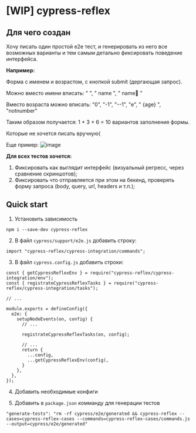 [WIP] cypress-reflex
=============

Для чего создан
-------
Хочу писать один простой e2e тест, и генерировать из него все возможных варианты и тем самым детально фиксировать поведение интерфейса.

**Например:** 

Форма с именем и возрастом, с кнопкой submit (дергающая запрос).

Можно вместо имени вписать: "  ", " name ", " name🤡 "

Вместо возраста можно вписать: "0", "-1", "--1", "e", " {age} ", "notnumber"

Таким образом получается: 1 + 3 + 6 = 10 вариантов заполнения формы. 

Которые не хочется писать вручную(

Еще пример:
![image](https://user-images.githubusercontent.com/15855766/209734111-668083e2-db0f-43ce-9bfd-9d511bdcfe44.png)

**Для всех тестов хочется:**

1. Фиксировать как выглядит интерфейс (визуальный регресс, через сравнение скриншотов);
2. Фиксировать что отправляется при этом на бекенд, проверять форму запроса (body, query, url, headers и т.п.);

Quick start
-------

1. Установить зависимость
```
npm i --save-dev cypress-reflex
```

2. В файл `cypress/support/e2e.js` добавить строку:

```
import "cypress-reflex/cypress-integration/commands";
```

3. В файл `cypress.config.js` добавить строки:
```
const { getCypressReflexEnv } = require("cypress-reflex/cypress-integration/env");
const { registrateCypressReflexTasks } = require("cypress-reflex/cypress-integration/tasks");

// ...

module.exports = defineConfig({
  e2e: {
    setupNodeEvents(on, config) {
      // ...

      registrateCypressReflexTasks(on, config);

      // ...
      return {
        ...config,
        ...getCypressReflexEnv(config),
      }
    },
  },
});
```

4. Добавить необходимые конфиги

5. Добавить в `package.json` комманду для генерации тестов
```
"generate-tests": "rm -rf cypress/e2e/generated && cypress-reflex --cases=cypress-reflex-cases --commands=cypress-reflex-cases/commands.js --output=cypress/e2e/generated"
```
